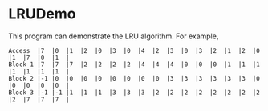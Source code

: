 # LRUDemo

This program can demonstrate the LRU algorithm. 
For example,

```
Access	|7	|0	|1	|2	|0	|3	|0	|4	|2	|3	|0	|3	|2	|1	|2	|0	|1	|7	|0	|1	|
Block 1	|7	|7	|7	|2	|2	|2	|2	|4	|4	|4	|0	|0	|0	|1	|1	|1	|1	|1	|1	|1	|
Block 2	|-1	|0	|0	|0	|0	|0	|0	|0	|0	|3	|3	|3	|3	|3	|3	|0	|0	|0	|0	|0	|
Block 3	|-1	|-1	|1	|1	|1	|3	|3	|3	|2	|2	|2	|2	|2	|2	|2	|2	|2	|7	|7	|7	|
